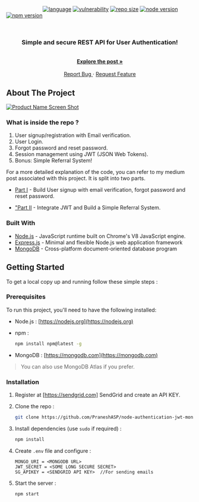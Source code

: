 &nbsp;&nbsp;&nbsp;&nbsp;&nbsp;&nbsp;&nbsp;&nbsp;&nbsp;&nbsp;&nbsp;&nbsp;&nbsp;&nbsp;&nbsp;&nbsp;&nbsp;&nbsp;&nbsp;&nbsp;&nbsp;&nbsp;&nbsp;&nbsp;
[![language](https://img.shields.io/github/languages/top/PraneshASP/node-authentication-jwt-mongodb)]("https://github.com/praneshasp/node-authentication-jwt-mongodb")
[![vulnerability](https://img.shields.io/snyk/vulnerabilities/github/PraneshASP/node-authentication-jwt-mongodb)](https://github.com/PraneshASP/node-authentication-jwt-mongodb)
[![repo size](https://img.shields.io/github/repo-size/PraneshASP/node-authentication-jwt-mongodb)](https://github.com/PraneshASP/node-authentication-jwt-mongodb)
[![node version](https://img.shields.io/node/v/npm)](https://github.com/PraneshASP/node-authentication-jwt-mongodb)
[![npm version](https://img.shields.io/npm/v/npm)](https://github.com/PraneshASP/node-authentication-jwt-mongodb)

<!-- PROJECT LOGO -->
<br />
<p align="center">
  <h3 align="center">Simple and secure REST API for User Authentication!</h3>
  <p align="center">
    <br />
    <a href="https://pranesh-a-s.medium.com/how-to-build-simple-and-secure-rest-api-for-user-authentication-using-node-js-jwt-and-mongodb-2bdeb3e5427e"><strong>Explore the post »</strong></a>
    <br />
    <br />
    <a href="https://github.com/PraneshASP/node-authentication-jwt-mongodb/issues">Report Bug </a>
    ·
    <a href="https://github.com/PraneshASP/node-authentication-jwt-mongodb/issues"> Request Feature</a>
  </p>
</p>

<!-- ABOUT THE PROJECT -->

## About The Project

[![Product Name Screen Shot](https://miro.medium.com/max/1920/1*bbN8C4TjOpsuZhMiI_aGow.jpeg)](https://pranesh-a-s.medium.com/how-to-build-simple-and-secure-rest-api-for-user-authentication-using-node-js-jwt-and-mongodb-2bdeb3e5427e)

### What is inside the repo ?

1. User signup/registration with Email verification.
2. User Login.
3. Forgot password and reset password.
4. Session management using JWT (JSON Web Tokens).
5. Bonus: Simple Referral System!

For a more detailed explanation of the code, you can refer to my medium post associated with this project. It is split into two parts.

- [Part I]("https://pranesh-a-s.medium.com/how-to-build-simple-and-secure-rest-api-for-user-authentication-using-node-js-jwt-and-mongodb-2bdeb3e5427e") - Build User signup with email verification, forgot password and reset password.

- ["Part II]("https://pranesh-a-s.medium.com/how-to-build-simple-and-secure-rest-api-for-user-authentication-using-node-js-jwt-and-mongodb-2bdeb3e5427e") - Integrate JWT and Build a Simple Referral System.

### Built With

- [Node.js]() - JavaScript runtime built on Chrome's V8 JavaScript engine.
- [Express.js]() - Minimal and flexible Node.js web application framework
- [MongoDB]() - Cross-platform document-oriented database program

<!-- GETTING STARTED -->

## Getting Started

To get a local copy up and running follow these simple steps :

### Prerequisites

To run this project, you'll need to have the following installed:

- Node.js : [https://nodejs.org](https://nodejs.org)

- npm :
  ```sh
  npm install npm@latest -g
  ```
- MongoDB : [https://mongodb.com](https://mongodb.com) <br>

> You can also use MongoDB Atlas if you prefer.
> <br>

### Installation

1. Register at [https://sendgrid.com] SendGrid and create an API KEY.

2. Clone the repo :
   ```sh
   git clone https://github.com/PraneshASP/node-authentication-jwt-mongodb.git
   ```
3. Install dependencies (use `sudo` if required) :

   ```sh
   npm install
   ```

4. Create `.env` file and configure :
   ```JS
   MONGO_URI = <MONGODB URL>
   JWT_SECRET = <SOME LONG SECURE SECRET>
   SG_APIKEY = <SENDGRID API KEY>  //For sending emails
   ```
5. Start the server :
   ```sh
   npm start
   ```
